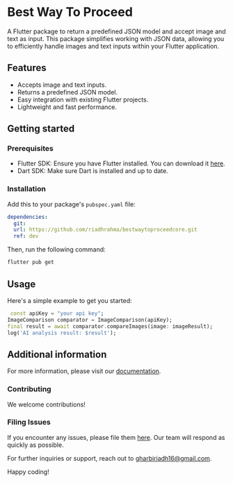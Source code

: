 # Best Way To Proceed

A Flutter package to return a predefined JSON model and accept image and text as input. This package simplifies working with JSON data, allowing you to efficiently handle images and text inputs within your Flutter application.

## Features

- Accepts image and text inputs.
- Returns a predefined JSON model.
- Easy integration with existing Flutter projects.
- Lightweight and fast performance.

## Getting started

### Prerequisites

- Flutter SDK: Ensure you have Flutter installed. You can download it [here](https://flutter.dev/docs/get-started/install).
- Dart SDK: Make sure Dart is installed and up to date.

### Installation

Add this to your package's `pubspec.yaml` file:

```yaml
dependencies:
  git:
  url: https://github.com/riadhrahma/bestwaytoproceedcore.git
  ref: dev
```

Then, run the following command:

```bash
flutter pub get
```

## Usage

Here's a simple example to get you started:

```dart
 const apiKey = "your api key";
ImageComparison comparator = ImageComparison(apiKey);
final result = await comparator.compareImages(image: imageResult);
log('AI analysis result: $result');
```



## Additional information

For more information, please visit our [documentation](https://github.com/riadhrahma/bestwaytoproceedcore/doc).

### Contributing

We welcome contributions!

### Filing Issues

If you encounter any issues, please file them [here](https://github.com/riadhrahma/bestwaytoproceedcore/issues). Our team will respond as quickly as possible.

For further inquiries or support, reach out to [gharbiriadh16@gmail.com](mailto:gharbiriadh16@gmail.com).

Happy coding!
